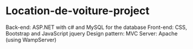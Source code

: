 # Location-de-voiture-project

Back-end: ASP.NET with c# and MySQL for the database
Front-end: CSS, Bootstrap and JavaScript jquery
Design pattern: MVC
Server: Apache (using WampServer)

